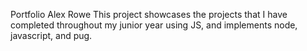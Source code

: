Portfolio
Alex Rowe
This project showcases the projects that I have completed throughout my junior year using JS, and implements node, javascript, and pug.